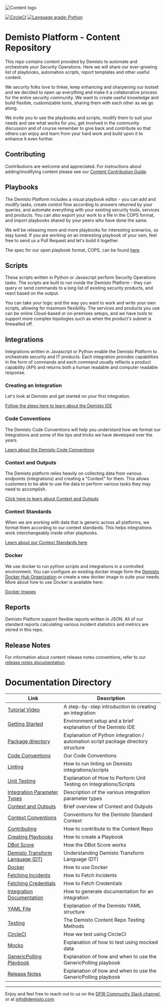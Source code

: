 ![Content logo](demisto_content_logo.png)

[![CircleCI](https://circleci.com/gh/demisto/content.svg?style=svg)](https://circleci.com/gh/demisto/content)
[![Language grade: Python](https://img.shields.io/lgtm/grade/python/g/demisto/content.svg?logo=lgtm&logoWidth=18)](https://lgtm.com/projects/g/demisto/content/context:python)

# Demisto Platform - Content Repository
This repo contains content provided by Demisto to automate and orchestrate your Security Operations. Here we will share our ever-growing list of playbooks, automation scripts, report templates and other useful content.

We security folks love to tinker, keep enhancing and sharpening our toolset and we decided to open up everything and make it a collaborative process for the entire security community. We want to create useful knowledge and build flexible, customizable tools, sharing them with each other as we go along.

We invite you to use the playbooks and scripts, modify them to suit your needs and see what works for you, get involved in the community discussion and of course remember to give back and contribute so that others can enjoy and learn from your hard work and build upon it to enhance it even further.

## Contributing
Contributions are welcome and appreciated. For instructions about adding/modifying content please see our [Content Contribution Guide](CONTRIBUTING.md).


## Playbooks
The Demisto Platform includes a visual playbook editor - you can add and modify tasks, create control flow according to answers returned by your queries, and automate everything with your existing security tools, services and products. You can also export your work to a file in the COPS format, and import playbooks shared by your peers who have done the same.

We will be releasing more and more playbooks for interesting scenarios, so stay tuned. If you are working on an interesting playbook of your own, feel free to send us a Pull Request and let's build it together.

The spec for our open playbook format, COPS, can be found [here](https://github.com/demisto/COPS).

## Scripts
These scripts written in Python or Javascript perform Security Operations tasks.
The scripts are built to run inside the Demisto Platform - they can query or send commands to a long list of existing security products, and react based on the output.

You can take your logic and the way you want to work and write your own scripts, allowing for maximum flexibility.
The services and products you use can be online Cloud-based or on-premises setups, and we have tools to support more complex topologies such as when the product's subnet is firewalled off.

## Integrations
Integrations written in Javascript or Python enable the Demisto Platform to orchestrate security and IT products. Each integration provides capabilities in the form of commands and each command usually reflects a product capability (API) and returns both a human readable and computer readable response.

### Creating an Integration
Let's look at Demisto and get started on your first integration.

[Follow the steps here to learn about the Demisto IDE](docs/getting_started)

### Code Conventions
The Demisto Code Conventions will help you understand how we format our Integrations and some of the tips and tricks we have developed over the years.

[Learn about the Demisto Code Conventions](docs/code_conventions)
 
### Context and Outputs
The Demisto platform relies heavily on collecting data from various endpoints (integrations) and creating a "Context" for them. This allows customers to be able to use the data to perform various tasks they may need to accomplish.

[Click here to learn about Context and Outputs](docs/context_and_ouputs)

### Context Standards
When we are working with data that is generic across all platforms, we format them according to our context standards. This helps integrations work interchangeably inside other playbooks.

[Learn about our Context Standards here](docs/context_standards)

### Docker
We use docker to run python scripts and integrations in a controlled environment. You can configure an existing docker image form the [Demisto Docker Hub Organization](https://hub.docker.com/u/demisto/) or create a new docker image to suite your needs. More about how to use Docker is available here:

[Docker Images](docs/docker)

## Reports
Demisto Platform support flexible reports written in JSON. All of our standard reports calculating various incident statistics and metrics are stored in this repo.

## Release Notes
For information about content release notes conventions, refer to our [release notes documentation](docs/release_notes).


# Documentation Directory

| Link | Description |
| --- | ---|
| [Tutorial Video](docs/tutorial-video) | A step-by-step introduction to creating an integration |
| [Getting Started](docs/getting_started) | Environment setup and a brief explanation of the Demisto IDE |
| [Package directory](docs/package_directory_structure) | Explanation of Python integration / automation script package directory structure |
| [Code Conventions](docs/code_conventions) | Our Code Conventions |
| [Linting](docs/linting) | How to run linting on Demisto integrations/scripts |
| [Unit Testing](docs/tests/unit-testing) | Explanation of How to Perform Unit Testing on Integrations/Scripts |
| [Integration Parameter Types](docs/parameter_types) | Description of the various integration parameter types |
| [Context and Outputs](docs/context_and_ouputs) | Brief overview of Context and Outputs |
| [Context Conventions](docs/context_standards) | Conventions for the Demisto Standard Context |
| [Contributing](CONTRIBUTING.md) | How to contribute to the Content Repo |
| [Creating Playbooks](docs/creating_playbooks) | How to create a Playbook |
| [DBot Score](docs/dbot) | How the DBot Score works |
| [Demisto Transform Language (DT)](docs/DT) | Understanding Demisto Transform Language (DT) |
| [Docker](docs/docker) | How to use Docker |
| [Fetching Incidents](docs/fetching_incidents) | How to Fetch Incidents |
| [Fetching Credentials](docs/fetching_credentials) | How to Fetch Credentials |
| [Integration Documentation](docs/integration_documentation) | How to generate documentation for an integration |
| [YAML File](docs/yaml-file-integration) | Explanation of the Demisto YAML structure |
| [Testing](docs/tests) | The Demisto Content Repo Testing Methods |
| [CircleCI](docs/tests/circleci) | How we test using CircleCI |
| [Mocks](docs/tests/mocks) | Explanation of how to test using mocked data |
| [GenericPolling Playbook](docs/tests/genericpolling) | Explanation of how and when to use the GenericPolling playbook |
| [Release Notes](docs/release_notes) | Explanation of how and when to use the GenericPolling playbook |

---
Enjoy and feel free to reach out to us on the [DFIR Community Slack channel](https://www.demisto.com/community/), or at [info@demisto.com](mailto:info@demisto.com).
